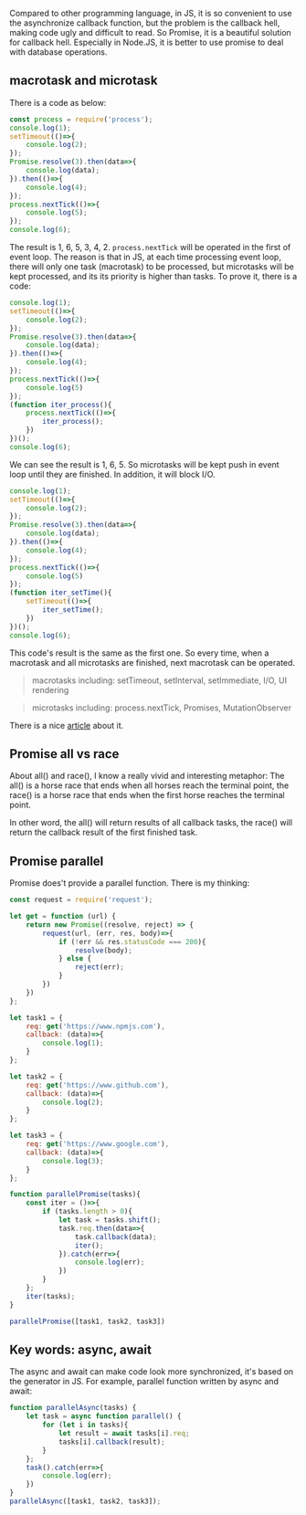 Compared to other programming language, in JS, it is so convenient to use the asynchronize callback function, but the problem is the callback hell, making code ugly and difficult to read. So Promise, it is a beautiful solution for callback hell. Especially in Node.JS, it is better to use promise to deal with database operations.

## macrotask and microtask

There is a code as below:

```javaScript
const process = require('process');
console.log(1);
setTimeout(()=>{
    console.log(2);
});
Promise.resolve(3).then(data=>{
    console.log(data);
}).then(()=>{
    console.log(4);
});
process.nextTick(()=>{
    console.log(5);
});
console.log(6);  
```
The result is 1, 6, 5, 3, 4, 2. `process.nextTick` will be operated in the first of event loop. The reason is that in JS, at each time processing event loop, there will only one task (macrotask) to be processed, but microtasks will be kept processed, and its its priority is higher than tasks. To prove it, there is a code:

```javaScript
console.log(1);
setTimeout(()=>{
    console.log(2);
});
Promise.resolve(3).then(data=>{
    console.log(data);
}).then(()=>{
    console.log(4);
});
process.nextTick(()=>{
    console.log(5)
});
(function iter_process(){
    process.nextTick(()=>{
        iter_process();
    })
})();
console.log(6);
```

We can see the result is 1, 6, 5. So microtasks will be kept push in event loop until they are finished. In addition, it will block I/O.

```javaScript
console.log(1);
setTimeout(()=>{
    console.log(2);
});
Promise.resolve(3).then(data=>{
    console.log(data);
}).then(()=>{
    console.log(4);
});
process.nextTick(()=>{
    console.log(5)
});
(function iter_setTime(){
    setTimeout(()=>{
        iter_setTime();
    })
})();
console.log(6);
```

This code's result is the same as the first one. So every time, when a macrotask and all microtasks are finished, next macrotask can be operated.

> macrotasks including: setTimeout, setInterval, setImmediate, I/O, UI rendering

> microtasks including: process.nextTick, Promises, MutationObserver

There is a nice [article](https://jakearchibald.com/2015/tasks-microtasks-queues-and-schedules/) about it.

## Promise all vs race

About all() and race(), I know a really vivid and interesting metaphor: The all() is a horse race that ends when all horses reach the terminal point, the race() is a horse race that ends when the first horse reaches the terminal point. 

In other word, the all() will return results of all callback tasks, the race() will return the callback result of the first finished task. 


## Promise parallel

Promise does't provide a parallel function. There is my thinking:

```javaScript
const request = require('request');

let get = function (url) {
    return new Promise((resolve, reject) => {
        request(url, (err, res, body)=>{
            if (!err && res.statusCode === 200){
                resolve(body);
            } else {
                reject(err);
            }
        })
    })
};

let task1 = {
    req: get('https://www.npmjs.com'),
    callback: (data)=>{
        console.log(1);
    }
};

let task2 = {
    req: get('https://www.github.com'),
    callback: (data)=>{
        console.log(2);
    }
};

let task3 = {
    req: get('https://www.google.com'),
    callback: (data)=>{
        console.log(3);
    }
};

function parallelPromise(tasks){
    const iter = ()=>{
        if (tasks.length > 0){
            let task = tasks.shift();
            task.req.then(data=>{
                task.callback(data);
                iter();
            }).catch(err=>{
                console.log(err);
            })
        }
    };
    iter(tasks);
}

parallelPromise([task1, task2, task3])
```

## Key words: async, await

The async and await can make code look more synchronized, it's based on the generator in JS. For example, parallel function written by async and await:

```javaScript
function parallelAsync(tasks) {
    let task = async function parallel() {
        for (let i in tasks){
            let result = await tasks[i].req;
            tasks[i].callback(result);
        }
    };
    task().catch(err=>{
        console.log(err);
    })
}
parallelAsync([task1, task2, task3]);
```



